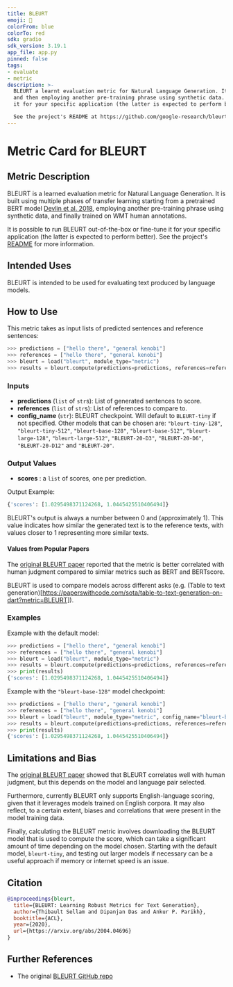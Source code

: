 ```yaml
---
title: BLEURT
emoji: 🤗 
colorFrom: blue
colorTo: red
sdk: gradio
sdk_version: 3.19.1
app_file: app.py
pinned: false
tags:
- evaluate
- metric
description: >-
  BLEURT a learnt evaluation metric for Natural Language Generation. It is built using multiple phases of transfer learning starting from a pretrained BERT model (Devlin et al. 2018)
  and then employing another pre-training phrase using synthetic data. Finally it is trained on WMT human annotations. You may run BLEURT out-of-the-box or fine-tune
  it for your specific application (the latter is expected to perform better).

  See the project's README at https://github.com/google-research/bleurt#readme for more information.
---
```


# Metric Card for BLEURT


## Metric Description
BLEURT is a learned evaluation metric for Natural Language Generation. It is built using multiple phases of transfer learning starting from a pretrained BERT model [Devlin et al. 2018](https://arxiv.org/abs/1810.04805), employing another pre-training phrase using synthetic data, and finally trained on WMT human annotations. 

It is possible to run BLEURT out-of-the-box or fine-tune it for your specific application (the latter is expected to perform better).
See the project's [README](https://github.com/google-research/bleurt#readme) for more information.

## Intended Uses
BLEURT is intended to be used for evaluating text produced by language models. 

## How to Use

This metric takes as input lists of predicted sentences and reference sentences:

```python
>>> predictions = ["hello there", "general kenobi"]
>>> references = ["hello there", "general kenobi"]
>>> bleurt = load("bleurt", module_type="metric")
>>> results = bleurt.compute(predictions=predictions, references=references)
```

### Inputs
- **predictions** (`list` of `str`s): List of generated sentences to score.
- **references** (`list` of `str`s): List of references to compare to.
- **config_name** (`str`): BLEURT checkpoint. Will default to `BLEURT-tiny` if not specified. Other models that can be chosen are: `"bleurt-tiny-128"`, `"bleurt-tiny-512"`, `"bleurt-base-128"`, `"bleurt-base-512"`, `"bleurt-large-128"`, `"bleurt-large-512"`, `"BLEURT-20-D3"`, `"BLEURT-20-D6"`, `"BLEURT-20-D12"` and `"BLEURT-20"`. 

### Output Values
- **scores** : a `list` of scores, one per prediction. 

Output Example:
```python
{'scores': [1.0295498371124268, 1.0445425510406494]}

```

BLEURT's output is always a number between 0 and (approximately 1). This value indicates how similar the generated text is to the reference texts, with values closer to 1 representing more similar texts. 

#### Values from Popular Papers

The [original BLEURT paper](https://arxiv.org/pdf/2004.04696.pdf) reported that the metric is better correlated with human judgment compared to similar metrics such as BERT and BERTscore.

BLEURT is used to compare models across different asks (e.g. (Table to text generation)[https://paperswithcode.com/sota/table-to-text-generation-on-dart?metric=BLEURT]).

### Examples

Example with the default model:
```python
>>> predictions = ["hello there", "general kenobi"]
>>> references = ["hello there", "general kenobi"]
>>> bleurt = load("bleurt", module_type="metric")
>>> results = bleurt.compute(predictions=predictions, references=references)
>>> print(results)
{'scores': [1.0295498371124268, 1.0445425510406494]}
```

Example with the `"bleurt-base-128"` model checkpoint:
```python
>>> predictions = ["hello there", "general kenobi"]
>>> references = ["hello there", "general kenobi"]
>>> bleurt = load("bleurt", module_type="metric", config_name="bleurt-base-128")
>>> results = bleurt.compute(predictions=predictions, references=references)
>>> print(results)
{'scores': [1.0295498371124268, 1.0445425510406494]}
```

## Limitations and Bias
The [original BLEURT paper](https://arxiv.org/pdf/2004.04696.pdf) showed that BLEURT correlates well with human judgment, but this depends on the model and language pair selected.

Furthermore, currently BLEURT only supports English-language scoring, given that it leverages models trained on English corpora. It may also reflect, to a certain extent, biases and correlations that were present in the model training data. 

Finally, calculating the BLEURT metric involves downloading the BLEURT model that is used to compute the score, which can take a significant amount of time depending on the model chosen. Starting with the default model, `bleurt-tiny`, and testing out larger models if necessary can be a useful approach if memory or internet speed is an issue.


## Citation
```bibtex
@inproceedings{bleurt,
  title={BLEURT: Learning Robust Metrics for Text Generation},
  author={Thibault Sellam and Dipanjan Das and Ankur P. Parikh},
  booktitle={ACL},
  year={2020},
  url={https://arxiv.org/abs/2004.04696}
}
```

## Further References
- The original [BLEURT GitHub repo](https://github.com/google-research/bleurt/)
